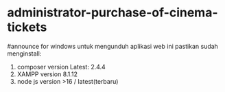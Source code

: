 # administrator-purchase-of-cinema-tickets

#announce for windows
untuk mengunduh aplikasi web ini pastikan sudah menginstall:
1. composer version Latest: 2.4.4
2. XAMPP version 8.1.12
3. node js version >16 / latest(terbaru)




